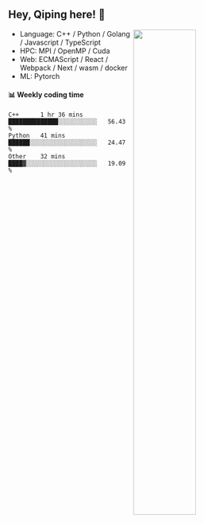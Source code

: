 

## Hey, Qiping here! :wave:

[<img align="right" width="50%" src="https://github-readme-stats.vercel.app/api?username=ppppqp&theme=dark&show_icons=true">](https://metrics.lecoq.io/ppppqp?template=classic)



-   Language: C++ / Python / Golang / Javascript / TypeScript
-   HPC: MPI / OpenMP / Cuda
-   Web: ECMAScript / React / Webpack / Next / wasm / docker
-   ML: Pytorch



#### :bar_chart: Weekly coding time

<!--START_SECTION:waka-->

```text
C++      1 hr 36 mins    ██████████████░░░░░░░░░░░   56.43 %
Python   41 mins         ██████░░░░░░░░░░░░░░░░░░░   24.47 %
Other    32 mins         ████▓░░░░░░░░░░░░░░░░░░░░   19.09 %
```

<!--END_SECTION:waka-->
